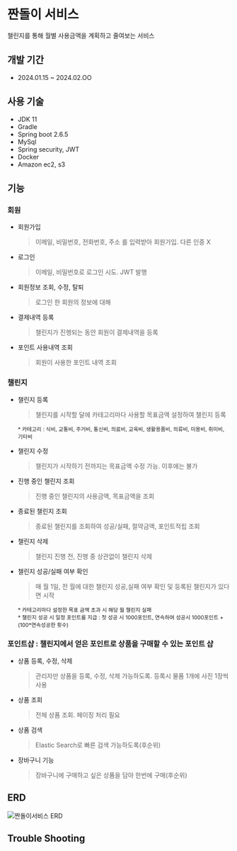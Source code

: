 # 짠돌이 서비스
 챌린지를 통해 월별 사용금액을 계획하고 줄여보는 서비스

## 개발 기간
- 2024.01.15 ~ 2024.02.OO

## 사용 기술
- JDK 11
- Gradle
- Spring boot 2.6.5
- MySql
- Spring security, JWT
- Docker
- Amazon ec2, s3

 ## 기능
 ### 회원
 - 회원가입

   >이메일, 비밀번호, 전화번호, 주소 를 입력받아 회원가입. 다른 인증 X
 - 로그인
   >이메일, 비밀번호로 로그인 시도. JWT 발행
 - 회원정보 조회, 수정, 탈퇴
   >로그인 한 회원의 정보에 대해
 - 결제내역 등록
   >챌린지가 진행되는 동안 회원이 결제내역을 등록
 - 포인트 사용내역 조회
   >회원이 사용한 포인트 내역 조회

### 챌린지
 - 챌린지 등록
   >챌린지를 시작할 달에 카테고리마다 사용할 목표금액 설정하여 챌린지 등록
 
   <span style="font-size:85%">* 카테고리 : 식비, 교통비, 주거비, 통신비, 의료비, 교육비, 생활용품비, 의류비, 미용비, 취미비, 기타비</span>
 - 챌린지 수정
   >챌린지가 시작하기 전까지는 목표금액 수정 가능. 이후에는 불가
 - 진행 중인 챌린지 조회
   >진행 중인 챌린지의 사용금액, 목표금액을 조회
 - 종료된 챌린지 조회
   >종료된 챌린지를 조회하여 성공/실패, 절약금액, 포인트적립 조회 
 - 챌린지 삭제
   >챌린지 진행 전, 진행 중 상관없이 챌린지 삭제
 - 챌린지 성공/실패 여부 확인
   >매 월 1일, 전 월에 대한 챌린지 성공,실패 여부 확인 및 등록된 챌린지가 있다면 시작
 
   <span style="font-size:85%">* 카테고리마다 설정한 목표 금액 초과 시 해당 월 챌린지 실패</span><br>
   <span style="font-size:85%">* 챌린지 성공 시 일정 포인트를 지급 : 첫 성공 시 1000포인트, 연속하여 성공시 1000포인트 + (100*연속성공한 횟수)</span>



### 포인트샵 : 챌린지에서 얻은 포인트로 상품을 구매할 수 있는 포인트 샵

 - 상품 등록, 수정, 삭제
   >관리자만 상품을 등록, 수정, 삭제 가능하도록. 등록시 물품 1개에 사진 1장씩 사용
  
 - 상품 조회
   >전체 상품 조회. 페이징 처리 필요
 - 상품 검색
   >Elastic Search로 빠른 검색 가능하도록(후순위)
 - 장바구니 기능
   >장바구니에 구매하고 싶은 상품을 담아 한번에 구매(후순위)
   

 ## ERD
![짠돌이서비스 ERD](https://github.com/2JeongwooLee/SaveMoney/assets/141619188/57c65964-73e0-404c-9d1f-629954e4ac99)
   
 ## Trouble Shooting
 
